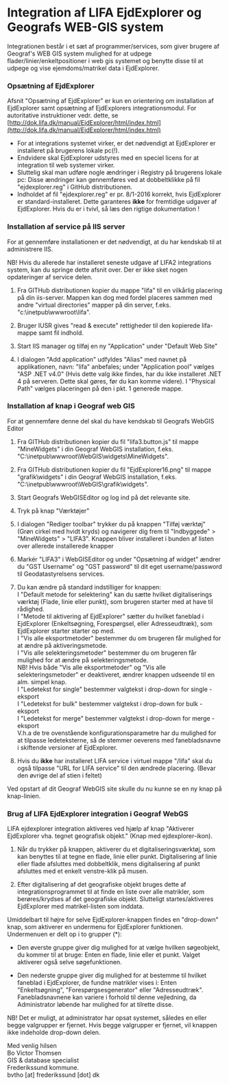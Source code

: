 # Integration af LIFA EjdExplorer og Geografs WEB-GIS system

Integrationen består i et sæt af programmer/services, som giver brugere af Geograf's WEB GIS system mulighed for at udpege flader/linier/enkeltpositioner i web gis systemet og benytte disse til at udpege og vise ejemdoms/matrikel data i EjdExplorer.

### Opsætning af EjdExplorer

Afsnit "Opsætning af EjdExplorer" er kun en orientering om installation af EjdExplorer samt opsætning af EjdExplorers integrationsmodul. For autoritative instruktioner vedr. dette, se [http://dok.lifa.dk/manual/EjdExplorer/html/index.html](http://dok.lifa.dk/manual/EjdExplorer/html/index.html)

- For at integrations systemet virker, er det nødvendigt at EjdExplorer er installeret på brugerens lokale pc(!).
- Endvidere skal EjdExplorer udstyres med en speciel licens for at integration til web systemer virker.
- Sluttelig skal man udføre nogle ændringer i Registry på brugerens lokale pc: Disse ændringer kan gennemføres ved at dobbeltklikke på fil "ejdexplorer.reg" i GitHub distributionen.
- Indholdet af fil "ejdexplorer.reg" er pr. 8/1-2016 korrekt, hvis EjdExplorer er standard-installeret. Dette garanteres **ikke** for fremtidige udgaver af EjdExplorer. Hvis du er i tvivl, så læs den rigtige dokumentation !



### Installation af service på IIS server

For at gennemføre installationen er det nødvendigt, at du har kendskab til at administrere IIS.

NB! Hvis du allerede har installeret seneste udgave af LIFA2 integrations system, kan du springe dette afsnit over. Der er ikke sket nogen opdateringer af service delen.

1. Fra GITHub distributionen kopier du mappe "lifa" til en vilkårlig placering på din iis-server. Mappen kan dog med fordel placeres sammen med andre "virtual directories" mapper på din server, f.eks. "c:\inetpub\wwwroot\lifa".

2. Bruger IUSR gives "read & execute" rettigheder til den kopierede lifa-mappe samt fil indhold.

3. Start IIS manager og tilføj en ny "Application" under "Default Web Site"

4. I dialogen "Add application" udfyldes "Alias" med navnet på applikationen, navn: "lifa" anbefales; under "Application pool" vælges "ASP .NET v4.0" (Hvis dette valg ikke findes, har du ikke installeret .NET 4 på serveren. Dette skal gøres, før du kan komme videre). I "Physical Path" vælges placeringen på den i pkt. 1 generede mappe.

### Installation af knap i Geograf web GIS

For at gennemføre denne del skal du have kendskab til Geografs WebGIS Editor

1. Fra GITHub distributionen kopier du fil "lifa3.button.js" til mappe "MineWidgets" i din Geograf WebGIS installation, f.eks. "C:\inetpub\wwwroot\WebGIS\widgets\MineWidgets".
2. Fra GITHub distributionen kopier du fil "EjdExplorer16.png" til mappe "grafik\widgets" i din Geograf WebGIS installation, f.eks. "C:\inetpub\wwwroot\WebGIS\grafik\widgets".

3. Start Geografs WebGISEditor og log ind på det relevante site.
4. Tryk på knap "Værktøjer"
5. I dialogen "Rediger toolbar" trykker du på knappen "Tilføj værktøj" (Grøn cirkel med hvidt kryds) og navigerer dig frem til "Indbyggede" > "MineWidgets" > "LIFA3". Knappen bliver installeret i bunden af listen over allerede installerede knapper

6. Markér "LIFA3" i WebGISEditor og under "Opsætning af widget" ændrer du "GST Username" og "GST password" til dit eget username/password til Geodatastyrelsens services.

7. Du kan ændre på standard indstilliger for knappen:<br>
I "Default metode for selektering" kan du sætte hvilket digitaliserings værktøj (Flade, linie eller punkt), som brugeren starter med at have til rådighed.<br>
I "Metode til aktivering af EjdExplorer" sætter du hvilket faneblad i EjdExplorer (Enkeltsøgning, Forespørgsel, eller Adresseudtræk), som EjdExplorer starter starter op med.<br>
I "Vis alle eksportmetoder" bestemmer du om brugeren får mulighed for at ændre på aktiveringsmetode.<br>
I "Vis alle selekteringsmetoder" bestemmer du om brugeren får mulighed for at ændre på selekteringsmetode.<br>
NB! Hvis både "Vis alle eksportmetoder" og "Vis alle selekteringsmetoder" er deaktiveret, ændrer knappen udseende til en alm. simpel knap.<br>
I "Ledetekst for single" bestemmer valgtekst i drop-down for single - eksport<br>
I "Ledetekst for bulk" bestemmer valgtekst i drop-down for bulk - eksport <br>
I "Ledetekst for merge" bestemmer valgtekst i drop-down for merge - eksport <br>
V.h.a de tre ovenstående konfigurationsparametre har du mulighed for at tilpasse ledeteksterne, så de stemmer oeverens med fanebladsnavne i skiftende versioner af EjdExplorer.

8. Hvis du **ikke** har installeret LIFA service i virtuel mappe "/lifa" skal du også tilpasse "URL for LIFA service" til den ændrede placering. (Bevar den øvrige del af stien i feltet)

Ved opstart af dit Geograf WebGIS site skulle du nu kunne se en ny knap på knap-linien.

### Brug af LIFA EjdExplorer integration i Geograf WebGS

LIFA ejdexplorer integration aktiveres ved hjælp af knap "Aktiverer EjdExplorer vha. tegnet geografisk objekt." (Knap med ejdexplorer-ikon).

1. Når du trykker på knappen, aktiverer du et digitaliseringsværktøj, som kan benyttes til at tegne en flade, linie eller punkt. Digitalisering af linie eller flade afsluttes med dobbeltklik, mens digitalisering af punkt afsluttes med et enkelt venstre-klik på musen.

2. Efter digitalisering af det geografiske objekt bruges dette af integrationsprogrammet til at finde en liste over alle matrikler, som berøres/krydses af det geografiske objekt. Slutteligt startes/aktiveres EjdExplorer med matrikel-listen som inddata.

Umiddelbart til højre for selve EjdExplorer-knappen findes en "drop-down" knap, som aktiverer en undermenu for EjdExplorer funktionen. Undermenuen er delt op i to grupper (*):
- Den øverste gruppe giver dig mulighed for at vælge hvilken søgeobjekt, du kommer til at bruge: Enten en flade, linie eller et punkt. Valget aktiverer også selve søgefunktionen.

- Den nederste gruppe giver dig mulighed for at bestemme til hvilket faneblad i EjdExplorer, de fundne matrikler vises i: Enten "Enkeltsøgning", "Forespørgsesgenerator" eller "Adresseudtræk". Fanebladsnavnene kan variere i forhold til denne vejledning, da Administrator løbende har mulighed for at tilrette disse.

NB! Det er muligt, at administrator har opsat systemet, således en eller begge valgrupper er fjernet. Hvis begge valgrupper er fjernet, vil knappen ikke indeholde drop-down delen.

Med venlig hilsen<br>Bo Victor Thomsen<br>GIS & database specialist<br>Frederikssund kommune.<br>bvtho [at] frederikssund [dot] dk



